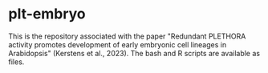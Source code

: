 # plt-embryo
This is the repository associated with the paper "Redundant PLETHORA activity promotes development of early embryonic cell lineages in Arabidopsis" (Kerstens et al., 2023). The bash and R scripts are available as files. 
